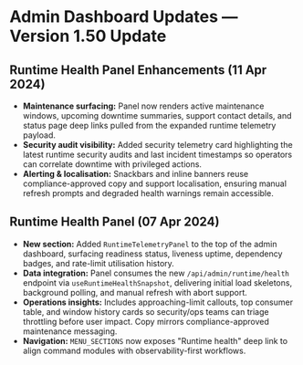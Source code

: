 # Admin Dashboard Updates — Version 1.50 Update

## Runtime Health Panel Enhancements (11 Apr 2024)
- **Maintenance surfacing:** Panel now renders active maintenance windows, upcoming downtime summaries, support contact
  details, and status page deep links pulled from the expanded runtime telemetry payload.
- **Security audit visibility:** Added security telemetry card highlighting the latest runtime security audits and last incident
  timestamps so operators can correlate downtime with privileged actions.
- **Alerting & localisation:** Snackbars and inline banners reuse compliance-approved copy and support localisation, ensuring
  manual refresh prompts and degraded health warnings remain accessible.

## Runtime Health Panel (07 Apr 2024)
- **New section:** Added `RuntimeTelemetryPanel` to the top of the admin dashboard, surfacing readiness status, liveness uptime, dependency badges, and rate-limit utilisation history.
- **Data integration:** Panel consumes the new `/api/admin/runtime/health` endpoint via `useRuntimeHealthSnapshot`, delivering initial load skeletons, background polling, and manual refresh with abort support.
- **Operations insights:** Includes approaching-limit callouts, top consumer table, and window history cards so security/ops teams can triage throttling before user impact. Copy mirrors compliance-approved maintenance messaging.
- **Navigation:** `MENU_SECTIONS` now exposes "Runtime health" deep link to align command modules with observability-first workflows.
